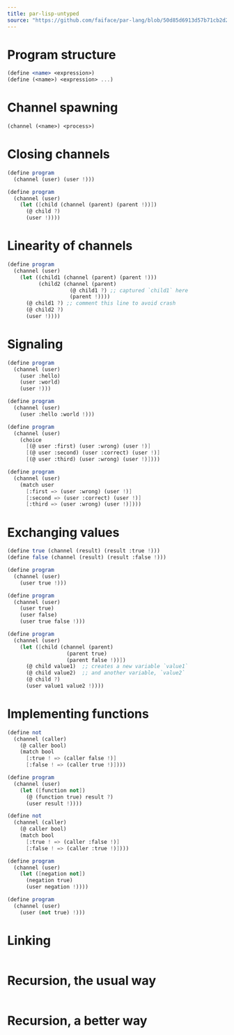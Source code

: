 ```yaml
---
title: par-lisp-untyped
source: "https://github.com/faiface/par-lang/blob/50d85d6913d57b71cb2d29476191461ce55cf441/OLD_README.md"
---
```


# Program structure

```scheme
(define <name> <expression>)
(define (<name>) <expression> ...)
```

# Channel spawning

```scheme
(channel (<name>) <process>)
```

# Closing channels

```scheme
(define program
  (channel (user) (user !)))
```

```scheme
(define program
  (channel (user)
    (let ([child (channel (parent) (parent !))])
      (@ child ?)
      (user !))))
```

# Linearity of channels

```scheme
(define program
  (channel (user)
    (let ((child1 (channel (parent) (parent !)))
          (child2 (channel (parent)
                    (@ child1 ?) ;; captured `child1` here
                    (parent !))))
      (@ child1 ?) ;; comment this line to avoid crash
      (@ child2 ?)
      (user !))))
```

# Signaling

```scheme
(define program
  (channel (user)
    (user :hello)
    (user :world)
    (user !)))

(define program
  (channel (user)
    (user :hello :world !)))
```

```scheme
(define program
  (channel (user)
    (choice
      [(@ user :first) (user :wrong) (user !)]
      [(@ user :second) (user :correct) (user !)]
      [(@ user :third) (user :wrong) (user !)])))

(define program
  (channel (user)
    (match user
      [:first => (user :wrong) (user !)]
      [:second => (user :correct) (user !)]
      [:third => (user :wrong) (user !)])))
```

# Exchanging values

```scheme
(define true (channel (result) (result :true !)))
(define false (channel (result) (result :false !)))
```

```scheme
(define program
  (channel (user)
    (user true !)))
```

```scheme
(define program
  (channel (user)
    (user true)
    (user false)
    (user true false !)))
```

```scheme
(define program
  (channel (user)
    (let ([child (channel (parent)
                   (parent true)
                   (parent false !))])
      (@ child value1)  ;; creates a new variable `value1`
      (@ child value2)  ;; and another variable, `value2`
      (@ child ?)
      (user value1 value2 !))))
```

# Implementing functions

```scheme
(define not
  (channel (caller)
    (@ caller bool)
    (match bool
      [:true ! => (caller false !)]
      [:false ! => (caller true !)])))

(define program
  (channel (user)
    (let ([function not])
      (@ (function true) result ?)
      (user result !))))
```

```scheme
(define not
  (channel (caller)
    (@ caller bool)
    (match bool
      [:true ! => (caller :false !)]
      [:false ! => (caller :true !)])))

(define program
  (channel (user)
    (let ([negation not])
      (negation true)
      (user negation !))))

(define program
  (channel (user)
    (user (not true) !)))
```

# Linking

```scheme
```

# Recursion, the usual way

```scheme
```

# Recursion, a better way

```scheme
```
